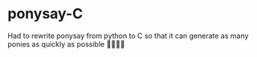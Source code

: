 # ponysay-C
Had to rewrite ponysay from python to C so that it can generate as many ponies as quickly as possible 🎠🎠🎠🎠
